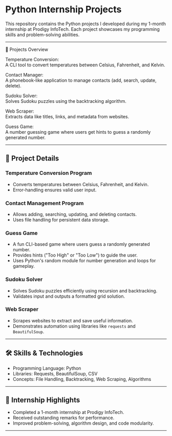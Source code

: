 # Python Internship Projects

This repository contains the Python projects I developed during my 1-month internship at Prodigy InfoTech. Each project showcases my programming skills and problem-solving abilities.

---

🚀 Projects Overview 


Temperature Conversion:  
A CLI tool to convert temperatures between Celsius, Fahrenheit, and Kelvin.

Contact Manager:  
A phonebook-like application to manage contacts (add, search, update, delete).

Sudoku Solver:  
Solves Sudoku puzzles using the backtracking algorithm.

Web Scraper:  
Extracts data like titles, links, and metadata from websites.

Guess Game:  
A number guessing game where users get hints to guess a randomly generated number.

--- 

## 📂 Project Details

### Temperature Conversion Program
- Converts temperatures between Celsius, Fahrenheit, and Kelvin.
- Error-handling ensures valid user input.

### Contact Management Program
- Allows adding, searching, updating, and deleting contacts.
- Uses file handling for persistent data storage.

### Guess Game
- A fun CLI-based game where users guess a randomly generated number.
- Provides hints ("Too High" or "Too Low") to guide the user.
- Uses Python's random module for number generation and loops for gameplay.

### Sudoku Solver
- Solves Sudoku puzzles efficiently using recursion and backtracking.
- Validates input and outputs a formatted grid solution.

### Web Scraper
- Scrapes websites to extract and save useful information.
- Demonstrates automation using libraries like `requests` and `BeautifulSoup`.

---

## 🛠 Skills & Technologies
- Programming Language: Python
- Libraries: Requests, BeautifulSoup, CSV
- Concepts: File Handling, Backtracking, Web Scraping, Algorithms

---

## 🏅 Internship Highlights
- Completed a 1-month internship at Prodigy InfoTech.
- Received outstanding remarks for performance.
- Improved problem-solving, algorithm design, and code modularity.

---
